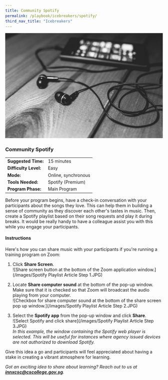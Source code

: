 ```yaml
---
title: Community Spotify
permalink: /playbook/icebreakers/spotify/
third_nav_title: "Icebreakers"
---
```


![Music](/images/music.jpg)
### Community Spotify  

|                       |                     |
|-----------------------|---------------------|
| **Suggested Time:**   | 15 minutes          |
| **Difficulty Level:** | Easy                |
| **Mode:**             | Online, synchronous |
| **Tools Needed:**     | Spotify (Premium)   |
| **Program Phase:**    | Main Program        |

Before your program begins, have a check-in conversation with your participants about the songs they love. This can help them in building a sense of community as they discover each other's tastes in music.  Then, create a Spotify playlist based on their song requests and play it during breaks. It would be really handy to have a colleague assist you with this while you engage your participants.  
  
#### Instructions  
Here's how you can share music with your participants if you're running a training program on Zoom: 
  1. Click **Share Screen**.  
  ![Share screen button at the bottom of the Zoom application window.](/images/Spotify Playlist Article Step 1.JPG)  
  
  2. Locate **Share computer sound** at the bottom of the pop-up window. Make sure that it is checked so that Zoom will broadcast the audio playing from your computer.  
  ![Checkbox for share computer sound at the bottom of the share screen pop up window.](/images/Spotify Playlist Article Step 2.JPG)  
  
  3. Select the **Spotify app** from the pop-up window and click **Share**.  
  ![Select Spotify and click share](/images/Spotify Playlist Article Step 3.JPG)  
  *In this example, the window containing the Spotify web player is selected. This will be useful for instances where agency issued devices are not authorized to download Spotify.*  

Give this idea a go and participants will feel appreciated about having a stake in creating a vibrant atmosphere for learning.  
  
*Got an exciting idea to share about learning? Reach out to us at **innxcsc@cscollege.gov.sg**.*
